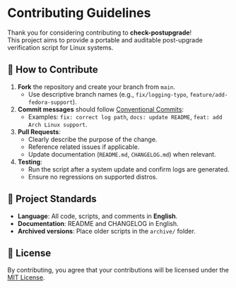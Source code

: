 # Contributing Guidelines

Thank you for considering contributing to **check-postupgrade**!  
This project aims to provide a portable and auditable post-upgrade verification script for Linux systems.

## 📝 How to Contribute

1. **Fork** the repository and create your branch from `main`.
   - Use descriptive branch names (e.g., `fix/logging-typo`, `feature/add-fedora-support`).
2. **Commit messages** should follow [Conventional Commits](https://www.conventionalcommits.org/):
   - Examples: `fix: correct log path`, `docs: update README`, `feat: add Arch Linux support`.
3. **Pull Requests**:
   - Clearly describe the purpose of the change.
   - Reference related issues if applicable.
   - Update documentation (`README.md`, `CHANGELOG.md`) when relevant.
4. **Testing**:
   - Run the script after a system update and confirm logs are generated.
   - Ensure no regressions on supported distros.

## 📂 Project Standards

- **Language**: All code, scripts, and comments in **English**.  
- **Documentation**: README and CHANGELOG in English.  
- **Archived versions**: Place older scripts in the `archive/` folder.  

## 📜 License

By contributing, you agree that your contributions will be licensed under the [MIT License](LICENSE).
